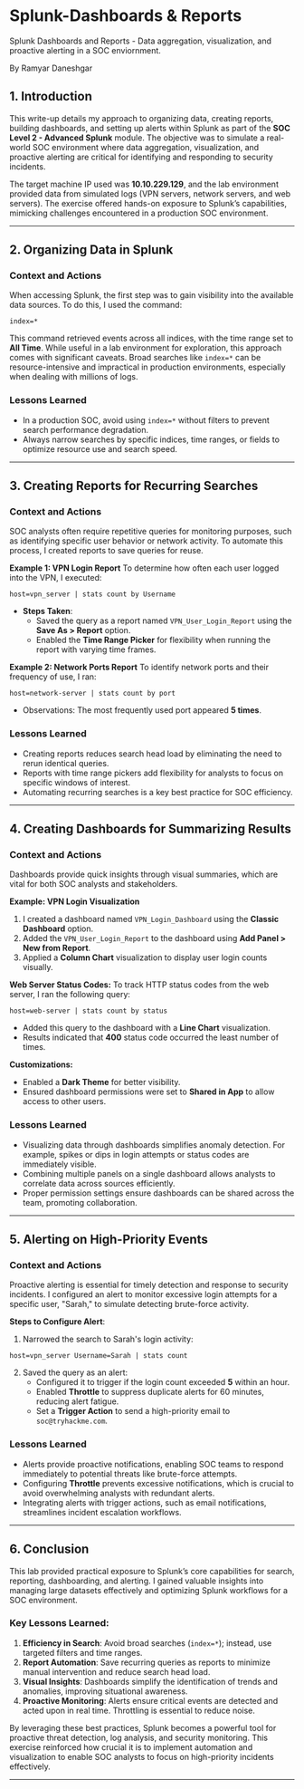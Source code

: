 # Splunk-Dashboards & Reports
Splunk Dashboards and Reports - Data aggregation, visualization, and proactive alerting in a SOC enviornment.

By Ramyar Daneshgar

## **1. Introduction**
This write-up details my approach to organizing data, creating reports, building dashboards, and setting up alerts within Splunk as part of the **SOC Level 2 - Advanced Splunk** module. The objective was to simulate a real-world SOC environment where data aggregation, visualization, and proactive alerting are critical for identifying and responding to security incidents. 

The target machine IP used was **10.10.229.129**, and the lab environment provided data from simulated logs (VPN servers, network servers, and web servers). The exercise offered hands-on exposure to Splunk’s capabilities, mimicking challenges encountered in a production SOC environment.

---

## **2. Organizing Data in Splunk**
### **Context and Actions**
When accessing Splunk, the first step was to gain visibility into the available data sources. To do this, I used the command:

``` 
index=* 
```

This command retrieved events across all indices, with the time range set to **All Time**. While useful in a lab environment for exploration, this approach comes with significant caveats. Broad searches like `index=*` can be resource-intensive and impractical in production environments, especially when dealing with millions of logs.

### **Lessons Learned**
- In a production SOC, avoid using `index=*` without filters to prevent search performance degradation.
- Always narrow searches by specific indices, time ranges, or fields to optimize resource use and search speed.

---

## **3. Creating Reports for Recurring Searches**
### **Context and Actions**
SOC analysts often require repetitive queries for monitoring purposes, such as identifying specific user behavior or network activity. To automate this process, I created reports to save queries for reuse.

**Example 1: VPN Login Report**
To determine how often each user logged into the VPN, I executed:

```
host=vpn_server | stats count by Username
```

- **Steps Taken**:  
   - Saved the query as a report named `VPN_User_Login_Report` using the **Save As > Report** option.
   - Enabled the **Time Range Picker** for flexibility when running the report with varying time frames.

**Example 2: Network Ports Report**
To identify network ports and their frequency of use, I ran:

```
host=network-server | stats count by port
```

- Observations: The most frequently used port appeared **5 times**.

### **Lessons Learned**
- Creating reports reduces search head load by eliminating the need to rerun identical queries. 
- Reports with time range pickers add flexibility for analysts to focus on specific windows of interest.
- Automating recurring searches is a key best practice for SOC efficiency.

---

## **4. Creating Dashboards for Summarizing Results**
### **Context and Actions**
Dashboards provide quick insights through visual summaries, which are vital for both SOC analysts and stakeholders.

**Example: VPN Login Visualization**
1. I created a dashboard named `VPN_Login_Dashboard` using the **Classic Dashboard** option.  
2. Added the `VPN_User_Login_Report` to the dashboard using **Add Panel > New from Report**.  
3. Applied a **Column Chart** visualization to display user login counts visually.  

**Web Server Status Codes:**
To track HTTP status codes from the web server, I ran the following query:

```
host=web-server | stats count by status
```

- Added this query to the dashboard with a **Line Chart** visualization.  
- Results indicated that **400** status code occurred the least number of times.

**Customizations:**
- Enabled a **Dark Theme** for better visibility.
- Ensured dashboard permissions were set to **Shared in App** to allow access to other users.

### **Lessons Learned**
- Visualizing data through dashboards simplifies anomaly detection. For example, spikes or dips in login attempts or status codes are immediately visible.  
- Combining multiple panels on a single dashboard allows analysts to correlate data across sources efficiently.  
- Proper permission settings ensure dashboards can be shared across the team, promoting collaboration.

---

## **5. Alerting on High-Priority Events**
### **Context and Actions**
Proactive alerting is essential for timely detection and response to security incidents. I configured an alert to monitor excessive login attempts for a specific user, "Sarah," to simulate detecting brute-force activity.

**Steps to Configure Alert**:
1. Narrowed the search to Sarah's login activity:

```
host=vpn_server Username=Sarah | stats count
```

2. Saved the query as an alert:
   - Configured it to trigger if the login count exceeded **5** within an hour.
   - Enabled **Throttle** to suppress duplicate alerts for 60 minutes, reducing alert fatigue.
   - Set a **Trigger Action** to send a high-priority email to `soc@tryhackme.com`.

### **Lessons Learned**
- Alerts provide proactive notifications, enabling SOC teams to respond immediately to potential threats like brute-force attempts.  
- Configuring **Throttle** prevents excessive notifications, which is crucial to avoid overwhelming analysts with redundant alerts.  
- Integrating alerts with trigger actions, such as email notifications, streamlines incident escalation workflows.

---

## **6. Conclusion**
This lab provided practical exposure to Splunk’s core capabilities for search, reporting, dashboarding, and alerting. I gained valuable insights into managing large datasets effectively and optimizing Splunk workflows for a SOC environment.

### **Key Lessons Learned**:
1. **Efficiency in Search**: Avoid broad searches (`index=*`); instead, use targeted filters and time ranges.  
2. **Report Automation**: Save recurring queries as reports to minimize manual intervention and reduce search head load.  
3. **Visual Insights**: Dashboards simplify the identification of trends and anomalies, improving situational awareness.  
4. **Proactive Monitoring**: Alerts ensure critical events are detected and acted upon in real time. Throttling is essential to reduce noise.  

By leveraging these best practices, Splunk becomes a powerful tool for proactive threat detection, log analysis, and security monitoring. This exercise reinforced how crucial it is to implement automation and visualization to enable SOC analysts to focus on high-priority incidents effectively.

--- 

